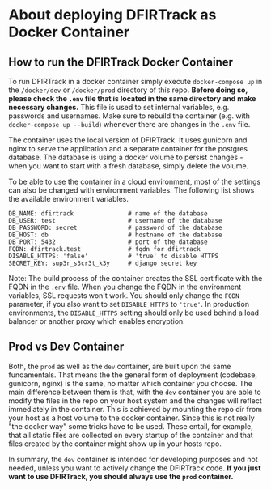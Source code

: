 # About deploying DFIRTrack as Docker Container

## How to run the DFIRTrack Docker Container

To run DFIRTrack in a docker container simply execute `docker-compose up` in the `/docker/dev` or `/docker/prod` directory of this repo. **Before doing so, please check the `.env` file that is located in the same directory and make necessary changes.** This file is used to set internal variables, e.g. passwords and usernames. Make sure to rebuild the container (e.g. with `docker-compose up --build`) whenever there are changes in the `.env` file.

The container uses the local version of DFIRTrack. It uses gunicorn and nginx to serve the application and a separate container for the postgres database. The database is using a docker volume to persist changes - when you want to start with a fresh database, simply delete the volume.

To be able to use the container in a cloud environment, most of the settings can also be changed with environment variables. The following list shows the available environment variables.

```
DB_NAME: dfirtrack               # name of the database
DB_USER: test                    # username of the database
DB_PASSWORD: secret              # password of the database
DB_HOST: db                      # hostname of the database
DB_PORT: 5432                    # port of the database
FQDN: dfirtrack.test             # fqdn for dfirtrack
DISABLE_HTTPS: 'false'           # 'true' to disable HTTPS
SECRET_KEY: sup3r_s3cr3t_k3y     # django secret key
```

Note: The build process of the container creates the SSL certificate with the FQDN in the `.env` file. When you change the FQDN in the environment variables, SSL requests won't work. You should only change the `FQDN` parameter, if you also want to set `DISABLE_HTTPS` to `'true'`. In production environments, the `DISABLE_HTTPS` setting should only be used behind a load balancer or another proxy which enables encryption.

## Prod vs Dev Container

Both, the `prod` as well as the `dev` container, are built upon the same fundamentals. That means the the general form of deployment (codebase, gunicorn, nginx) is the same, no matter which container you choose. The main difference between them is that, with the `dev` container you are able to modify the files in the repo on your host system and the changes will reflect immediately in the container. This is achieved by mounting the repo dir from your host as a host volume to the docker container. Since this is not really "the docker way" some tricks have to be used. These entail, for example, that all static files are collected on every startup of the container and that files created by the container might show up in your hosts repo.

In summary, the `dev` container is intended for developing purposes and not needed, unless you want to actively change the DFIRTrack code. **If you just want to use DFIRTrack, you should always use the `prod` container.**
